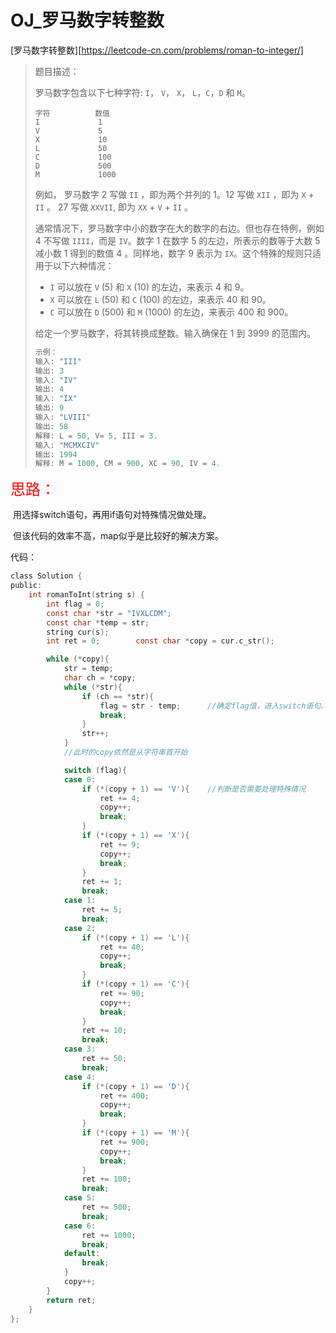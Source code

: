# OJ_罗马数字转整数

[罗马数字转整数][https://leetcode-cn.com/problems/roman-to-integer/]

>题目描述：
>
>罗马数字包含以下七种字符: `I`， `V`， `X`， `L`，`C`，`D` 和 `M`。
>
>```
>字符          数值
>I             1
>V             5
>X             10
>L             50
>C             100
>D             500
>M             1000
>```
>
>例如， 罗马数字 2 写做 `II` ，即为两个并列的 1。12 写做 `XII` ，即为 `X` + `II` 。 27 写做  `XXVII`, 即为 `XX` + `V` + `II` 。
>
>通常情况下，罗马数字中小的数字在大的数字的右边。但也存在特例，例如 4 不写做 `IIII`，而是 `IV`。数字 1 在数字 5 的左边，所表示的数等于大数 5 减小数 1 得到的数值 4 。同样地，数字 9 表示为 `IX`。这个特殊的规则只适用于以下六种情况：
>
>- `I` 可以放在 `V` (5) 和 `X` (10) 的左边，来表示 4 和 9。
>- `X` 可以放在 `L` (50) 和 `C` (100) 的左边，来表示 40 和 90。 
>- `C` 可以放在 `D` (500) 和 `M` (1000) 的左边，来表示 400 和 900。
>
>给定一个罗马数字，将其转换成整数。输入确保在 1 到 3999 的范围内。
>
>~~~C
>示例：
>输入: "III"
>输出: 3
>输入: "IV"
>输出: 4
>输入: "IX"
>输出: 9
>输入: "LVIII"
>输出: 58
>解释: L = 50, V= 5, III = 3.
>输入: "MCMXCIV"
>输出: 1994
>解释: M = 1000, CM = 900, XC = 90, IV = 4.
>~~~

<font size = 5 color = red>思路：</font>

​	用选择switch语句，再用if语句对特殊情况做处理。

​	但该代码的效率不高，map似乎是比较好的解决方案。

代码：

~~~C
class Solution {
public:
	int romanToInt(string s) {
		int flag = 0;
		const char *str = "IVXLCDM";
		const char *temp = str;
		string cur(s);
		int ret = 0;		const char *copy = cur.c_str();

		while (*copy){
			str = temp;
			char ch = *copy;
			while (*str){
				if (ch == *str){
					flag = str - temp;      //确定flag值，进入switch语句。、
					break;
				}
				str++;
			}
			//此时的copy依然是从字符串首开始

			switch (flag){
			case 0:
				if (*(copy + 1) == 'V'){    //判断是否需要处理特殊情况
					ret += 4;
					copy++;
					break;
				}
				if (*(copy + 1) == 'X'){
					ret += 9;
					copy++;
					break;
				}
				ret += 1;
				break;
			case 1:
				ret += 5;
				break;
			case 2:
				if (*(copy + 1) == 'L'){
					ret += 40;
					copy++;
					break;
				}
				if (*(copy + 1) == 'C'){
					ret += 90;
					copy++;
					break;
				}
				ret += 10;
				break;
			case 3:
				ret += 50;
				break;
			case 4:
				if (*(copy + 1) == 'D'){
					ret += 400;
					copy++;
					break;
				}
				if (*(copy + 1) == 'M'){
					ret += 900;
					copy++;
					break;
				}
				ret += 100;
				break;
			case 5:
				ret += 500;
				break;
			case 6:
				ret += 1000;
				break;
            default:
                break;
			}
			copy++;
		}
		return ret;
	}
};

~~~

